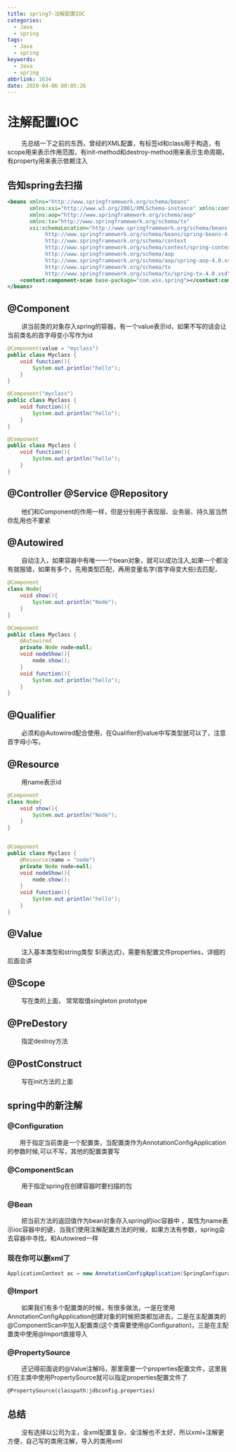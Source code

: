 ```yaml
---
title: spring7-注解配置IOC
categories:
  - Java
  - spring
tags:
  - Java
  - spring
keywords:
  - Java
  - spring
abbrlink: 1634
date: 2020-04-06 00:05:26
---
```


# 注解配置IOC
&emsp;&emsp; 先总结一下之前的东西，曾经的XML配置，有标签id和class用于构造，有scope用来表示作用范围，有init-method和destroy-method用来表示生命周期，有property用来表示依赖注入

## 告知spring去扫描
```xml
<beans xmlns="http://www.springframework.org/schema/beans"
       xmlns:xsi="http://www.w3.org/2001/XMLSchema-instance" xmlns:context="http://www.springframework.org/schema/context"
       xmlns:aop="http://www.springframework.org/schema/aop"
       xmlns:tx="http://www.springframework.org/schema/tx"
       xsi:schemaLocation="http://www.springframework.org/schema/beans
            http://www.springframework.org/schema/beans/spring-beans-4.0.xsd
            http://www.springframework.org/schema/context
            http://www.springframework.org/schema/context/spring-context-4.0.xsd
            http://www.springframework.org/schema/aop
            http://www.springframework.org/schema/aop/spring-aop-4.0.xsd
            http://www.springframework.org/schema/tx
            http://www.springframework.org/schema/tx/spring-tx-4.0.xsd">
    <context:component-scan base-package="com.wsx.spring"></context:component-scan>
</beans>
```
<!-- more -->
## @Component
&emsp;&emsp; 讲当前类的对象存入spring的容器，有一个value表示id，如果不写的话会让当前类名的首字母变小写作为id
```java
@Component(value = "myclass")
public class Myclass {
    void function(){
        System.out.println("hello");
    }
}
```
```java
@Component("myclass")
public class Myclass {
    void function(){
        System.out.println("hello");
    }
}
```
```java
@Component
public class Myclass {
    void function(){
        System.out.println("hello");
    }
}
```

## @Controller @Service @Repository
&emsp;&emsp; 他们和Component的作用一样，但是分别用于表现层、业务层、持久层当然你乱用也不要紧

## @Autowired
&emsp;&emsp; 自动注入，如果容器中有唯一一个bean对象，就可以成功注入,如果一个都没有就报错，如果有多个，先用类型匹配，再用变量名字(首字母变大些)去匹配，
```java
@Component
class Node{
    void show(){
        System.out.println("Node");
    }
}

@Component
public class Myclass {
    @Autowired
    private Node node=null;
    void nodeShow(){
        node.show();
    }
    void function(){
        System.out.println("hello");
    }
}
```

## @Qualifier
&emsp;&emsp; 必须和@Autowired配合使用，在Qualifier的value中写类型就可以了，注意首字母小写。

## @Resource
&emsp;&emsp; 用name表示id
```java
@Component
class Node{
    void show(){
        System.out.println("Node");
    }
}


@Component
public class Myclass {
    @Resource(name = "node")
    private Node node=null;
    void nodeShow(){
        node.show();
    }
    void function(){
        System.out.println("hello");
    }
}
```

## @Value
&emsp;&emsp; 注入基本类型和string类型 $(表达式)，需要有配置文件properties，详细的后面会讲

## @Scope
&emsp;&emsp; 写在类的上面， 常常取值singleton prototype

## @PreDestory
&emsp;&emsp; 指定destroy方法

## @PostConstruct
&emsp;&emsp; 写在init方法的上面


## spring中的新注解
### @Configuration
&emsp;&emsp;用于指定当前类是一个配置类，当配置类作为AnnotationConfigApplication的参数时候,可以不写，其他的配置类要写
### @ComponentScan
&emsp;&emsp; 用于指定spring在创建容器时要扫描的包

### @Bean
&emsp;&emsp; 把当前方法的返回值作为bean对象存入spring的ioc容器中 ，属性为name表示ioc容器中的键，当我们使用注解配置方法的时候，如果方法有参数，spring会去容器中寻找，和Autowired一样

### 现在你可以删xml了
```java
ApplicationContext ac = new AnnotationConfigApplication(SpringConfiguration.class);
```

### @Import
&emsp;&emsp; 如果我们有多个配置类的时候，有很多做法，一是在使用AnnotationConfigApplication创建对象的时候把类都加进去，二是在主配置类的@ComponentScan中加入配置类(这个类需要使用@Configuration)，三是在主配置类中使用@Import直接导入

### @PropertySource
&emsp;&emsp; 还记得前面说的@Value注解吗，那里需要一个properties配置文件，这里我们在主类中使用PropertySource就可以指定properties配置文件了
```
@PropertySource(classpath:jdbconfig.properties)
```

## 总结
&emsp;&emsp; 没有选择以公司为主，全xml配置复杂，全注解也不太好，所以xml+注解更方便，自己写的类用注解，导入的类用xml

